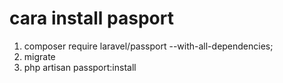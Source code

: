 # cara install pasport
1. composer require laravel/passport --with-all-dependencies;
2.  migrate
3. php artisan passport:install